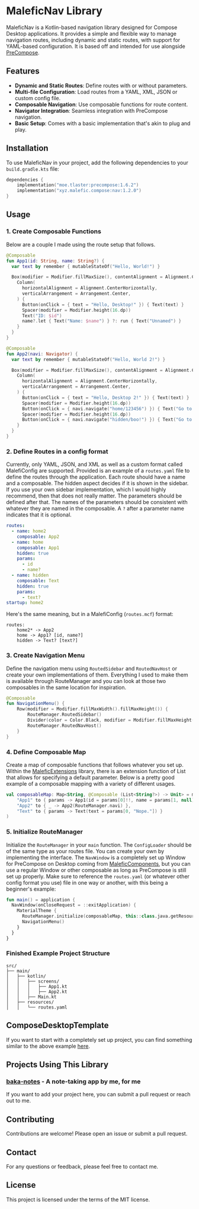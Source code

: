 # MaleficNav Library

MaleficNav is a Kotlin-based navigation library designed for Compose Desktop applications. It provides a simple and flexible way to manage navigation routes, including dynamic and static routes, with support for YAML-based configuration. It is based off and intended for use alongside [PreCompose](https://github.com/Tlaster/PreCompose).

## Features

- **Dynamic and Static Routes**: Define routes with or without parameters.
- **Multi-file Configuration**: Load routes from a YAML, XML, JSON or custom config file.
- **Composable Navigation**: Use composable functions for route content.
- **Navigator Integration**: Seamless integration with PreCompose navigation.
- **Basic Setup**: Comes with a basic implementation that's akin to plug and play.

## Installation

To use MaleficNav in your project, add the following dependencies to your `build.gradle.kts` file:

```kotlin
dependencies {
    implementation("moe.tlaster:precompose:1.6.2")
    implementation("xyz.malefic.compose:nav:1.2.0")
}
```

## Usage

### 1. Create Composable Functions

Below are a couple I made using the route setup that follows.

```kotlin
@Composable
fun App1(id: String, name: String?) {
  var text by remember { mutableStateOf("Hello, World!") }

  Box(modifier = Modifier.fillMaxSize(), contentAlignment = Alignment.Center) {
    Column(
      horizontalAlignment = Alignment.CenterHorizontally,
      verticalArrangement = Arrangement.Center,
    ) {
      Button(onClick = { text = "Hello, Desktop!" }) { Text(text) }
      Spacer(modifier = Modifier.height(16.dp))
      Text("ID: $id")
      name?.let { Text("Name: $name") } ?: run { Text("Unnamed") }
    }
  }
}

@Composable
fun App2(navi: Navigator) {
  var text by remember { mutableStateOf("Hello, World 2!") }

  Box(modifier = Modifier.fillMaxSize(), contentAlignment = Alignment.Center) {
    Column(
      horizontalAlignment = Alignment.CenterHorizontally,
      verticalArrangement = Arrangement.Center,
    ) {
      Button(onClick = { text = "Hello, Desktop 2!" }) { Text(text) }
      Spacer(modifier = Modifier.height(16.dp))
      Button(onClick = { navi.navigate("home/123456") }) { Text("Go to App1") }
      Spacer(modifier = Modifier.height(16.dp))
      Button(onClick = { navi.navigate("hidden/boo!") }) { Text("Go to Hidden Page") }
    }
  }
}
```

### 2. Define Routes in a config format

Currently, only YAML, JSON, and XML as well as a custom format called MalefiConfig are supported. Provided is an example of a `routes.yaml` file to define the routes through the application. Each route should have a name and a composable. The hidden aspect decides if it is shown in the sidebar. If you use your own sidebar implementation, which I would highly recommend, then that does not really matter. The parameters should be defined after that. The names of the parameters should be consistent with whatever they are named in the composable. A `?` after a parameter name indicates that it is optional.

```yaml
routes:
  - name: home2
    composable: App2
  - name: home
    composable: App1
    hidden: true
    params:
      - id
      - name?
  - name: hidden
    composable: Text
    hidden: true
    params:
      - text?
startup: home2
```

Here's the same meaning, but in a MalefiConfig (`routes.mcf`) format:

```
routes:
    home2* -> App2
    home -> App1? [id, name?]
    hidden -> Text? [text?]
```

### 3. Create Navigation Menu

Define the navigation menu using `RoutedSidebar` and `RoutedNavHost` or create your own implementations of them. Everything I used to make them is available through RouteManager and you can look at those two composables in the same location for inspiration.

```kotlin
@Composable
fun NavigationMenu() {
    Row(modifier = Modifier.fillMaxWidth().fillMaxHeight()) {
        RouteManager.RoutedSidebar()
        Divider(color = Color.Black, modifier = Modifier.fillMaxHeight().width(1.dp))
        RouteManager.RoutedNavHost()
    }
}
```

### 4. Define Composable Map

Create a map of composable functions that follows whatever you set up. Within the [MaleficExtensions](https://github.com/MaleficCompose/MaleficExtensions) library, there is an extension function of List that allows for specifying a default parameter. Below is a pretty good example of a composable mapping with a variety of different usages.

```kotlin
val composableMap: Map<String, @Composable (List<String?>) -> Unit> = mapOf(
    "App1" to { params -> App1(id = params[0]!!, name = params[1, null]) },
    "App2" to { _ -> App2(RouteManager.navi) },
    "Text" to { params -> Text(text = params[0, "Nope."]) }
)
```

### 5. Initialize RouteManager

Initialize the `RouteManager` in your `main` function. The `ConfigLoader` should be of the same type as your routes file. You can create your own by implementing the interface. The `NavWindow` is a completely set up Window for PreCompose on Desktop coming from [MaleficComponents](https://github.com/MaleficCompose/MaleficComponents), but you can use a regular Window or other composable as long as PreCompose is still set up properly. Make sure to reference the `routes.yaml` (or whatever other config format you use) file in one way or another, with this being a beginner's example:

```kotlin
fun main() = application {
  NavWindow(onCloseRequest = ::exitApplication) {
    MaterialTheme {
      RouteManager.initialize(composableMap, this::class.java.getResourceAsStream("/routes.yaml")!!, YamlConfigLoader())
      NavigationMenu()
    }
  }
}
```

### Finished Example Project Structure

```
src/
├── main/
│   ├── kotlin/
│   │   ├── screens/
│   │   │   ├── App1.kt
│   │   │   ├── App2.kt
│   │   ├── Main.kt
│   ├── resources/
│   │   └── routes.yaml
```

## ComposeDesktopTemplate

If you want to start with a completely set up project, you can find something similar to the above example [here](https://github.com/MaleficCompose/ComposeDesktopTemplate).

## Projects Using This Library

### [baka-notes](https://github.com/OmyDaGreat/baka-notes) - A note-taking app by me, for me

If you want to add your project here, you can submit a pull request or reach out to me.

## Contributing

Contributions are welcome! Please open an issue or submit a pull request.

## Contact

For any questions or feedback, please feel free to contact me.

## License

This project is licensed under the terms of the MIT license.
